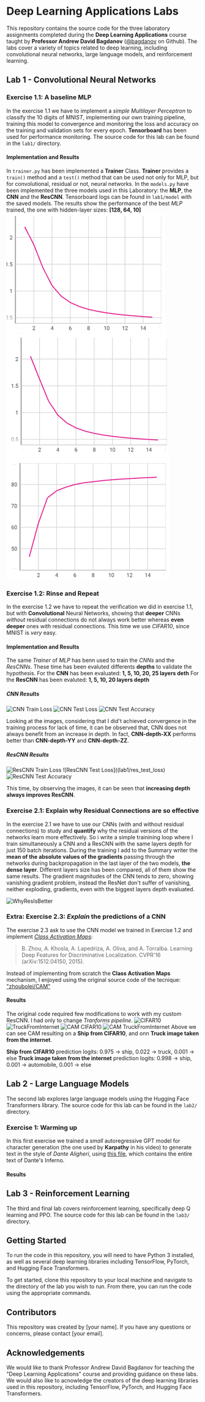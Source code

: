 # Deep Learning Applications Labs
This repository contains the source code for the three laboratory assignments completed during the **Deep Learning Applications** course taught by **Professor Andrew David Bagdanov** ([@bagdanov](https://github.com/bagdanov) on Github). The labs cover a variety of topics related to deep learning, including convolutional neural networks, large language models, and reinforcement learning.

## Lab 1 - Convolutional Neural Networks

### Exercise 1.1: A baseline MLP
In the exercise 1.1 we have to implement a *simple Multilayer Perceptron* to classify the 10 digits of *MNIST*, implementing our own training pipeline, training this model to convergence and monitoring the loss and accuracy on the training and validation sets for every epoch.
**Tensorboard** has been used for performance monitoring.
The source code for this lab can be found in the `lab1/` directory.
#### Implementation and Results
In `trainer.py` has been implemented a **Trainer** Class. **Trainer** provides a `train()` method and a `test()` method that can be used not only for MLP, but for convolutional, residual or not, neural networks.
In the `models.py` have been implemented the three models used in this Laboratory: the **MLP**, the **CNN** and the **ResCNN**.
Tensorboard logs can be found in `lab1/model` with the saved models.
The results show the performance of the best *MLP* trained, the one with hidden-layer sizes: **[128, 64, 10]**
![MLP Train Loss](lab1/images/mlp_train_loss.png) ![MLP Test Loss](lab1/images/mlp_test_loss.png) ![MLP Test Accuracy](lab1/images/mlp_test_accuracy.png)
### Exercise 1.2: Rinse and Repeat
In the exercise 1.2 we have to repeat the verification we did in exercise 1.1, but with **Convolutional** Neural Networks, showing that **deeper** CNNs *without* residual connections do not always work better whereas **even deeper** ones *with* residual connections.
This time we use *CIFAR10*, since MNIST is *very* easy.
#### Implementation and Results
The same *Trainer* of *MLP* has benn used to train the *CNNs* and the *ResCNNs*. These time has been evaluted differents **depths** to validate the hypothesis.
For the **CNN** has been evaluated: **1, 5, 10, 20, 25 layers deth**
For the **ResCNN** has been evaluted: **1, 5, 10, 20 layers depth**
##### CNN Results
![CNN Train Loss](lab1/cnn_train_loss) ![CNN Test Loss](lab1/cnn_test_loss) ![CNN Test Accuracy](lab1/cnn_test_accuracy)

Looking at the images, considering that I did't achieved convergence in the training process for lack of time, it can be observed that,  CNN does not always benefit from an increase in depth. In fact, **CNN-depth-XX** performs better than **CNN-depth-YY** and **CNN-depth-ZZ**.

##### ResCNN Results

![ResCNN Train Loss](lab1/res_train_loss) ![ResCNN Test Loss]((lab1/res_test_loss) ![ResCNN Test Accuracy](lab1/res_test_accuracy)

This time, by observing the images, it can be seen that **increasing depth always improves ResCNN**.


### Exercise 2.1: Explain why Residual Connections are so effective
In the exercise 2.1 we have to use our CNNs (with and without residual connections) to study and **quantify** why the residual versions of the networks learn more effectively.
So i write a simple trainining loop where I train simultaneously a CNN and a ResCNN with the same layers depth for just 150 batch iterations. During the training I add to the Summary writer the **mean of the absolute values of the gradients** passing through the networks during backpropagation in the last layer of the two models, **the dense layer**.
Different layers size has been compared, all of them show the same results. The gradient magnitudes of the CNN tends to zero, showing vanishing gradient problem, instead the ResNet don't suffer of vanishing, neither exploding, gradients, even with the biggest layers depth evaluated.

![WhyResIsBetter](image_path)

### Extra: Exercise 2.3: *Explain* the predictions of a CNN
The exercise 2.3 ask to use the CNN model we trained in Exercise 1.2 and implement [*Class Activation Maps*](http://cnnlocalization.csail.mit.edu/#:~:text=A%20class%20activation%20map%20for,decision%20made%20by%20the%20CNN.):

> B. Zhou, A. Khosla, A. Lapedriza, A. Oliva, and A. Torralba. Learning Deep Features for Discriminative Localization. CVPR'16 (arXiv:1512.04150, 2015).

Instead of implementing from scratch the **Class Activation Maps** mechanism, I enjoyed using the original source code of the tecnique:
["zhoubolei/CAM"](https://github.com/zhoubolei/CAM)

#### Results
The original code required few modifications to work with my custom ResCNN. I had only to change 
*Tranforms pipeline*. 
![CIFAR10](image_path)   ![TruckFromInternet](image_path)
![CAM CIFAR10](image_path)   ![CAM TruckFromInternet](image_path)
Above we can see CAM resulting on a **Ship from CIFAR10**, and onn **Truck image taken from the internet**.

**Ship from CIFAR10** prediction logits: 0.975 &#8594; ship, 0.022 &#8594; truck, 0.001 &#8594; else
**Truck image taken from the internet** prediction logits: 0.998 &#8594; ship, 0.001 &#8594; automobile, 0.001 &#8594; else


## Lab 2 - Large Language Models

The second lab explores large language models using the Hugging Face Transformers library. The source code for this lab can be found in the `lab2/` directory.

### Exercise 1: Warming up
In this first exercise we trained a *small* autoregressive GPT model for character generation (the one used by **Karpathy** in his video) to generate text in the style of *Dante Aligheri*, using [this file](https://archive.org/stream/ladivinacommedia00997gut/1ddcd09.txt), which contains the entire text of Dante's Inferno.
#### Results

## Lab 3 - Reinforcement Learning

The third and final lab covers reinforcement learning, specifically deep Q learning and PPO. The source code for this lab can be found in the `lab3/` directory.

## Getting Started

To run the code in this repository, you will need to have Python 3 installed, as well as several deep learning libraries including TensorFlow, PyTorch, and Hugging Face Transformers.

To get started, clone this repository to your local machine and navigate to the directory of the lab you wish to run. From there, you can run the code using the appropriate commands.

## Contributors

This repository was created by [your name]. If you have any questions or concerns, please contact [your email].

## Acknowledgements

We would like to thank Professor Andrew David Bagdanov for teaching the "Deep Learning Applications" course and providing guidance on these labs. We would also like to acnowledge the creators of the deep learning libraries used in this repository, including TensorFlow, PyTorch, and Hugging Face Transformers.
